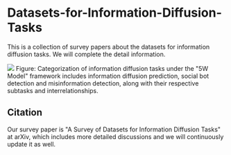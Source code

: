 # Datasets-for-Information-Diffusion-Tasks
This is a collection of survey papers about the datasets for information diffusion tasks. We will complete the detail information.

![](https://github.com/gfx0523/Information-Diffusion-Datasets/blob/main/Datasets-Tasks.png)
Figure: Categorization of information diffusion tasks under the "5W Model" framework includes information diffusion prediction, social bot detection and misinformation detection, along with their respective subtasks and interrelationships.

## Citation
Our survey paper is "A Survey of Datasets for Information Diffusion Tasks" at arXiv, which includes more detailed discussions and we will continuously update it as well.
<!-- 
```BibTeX


```

## Table of Contents

## Papers
-->
